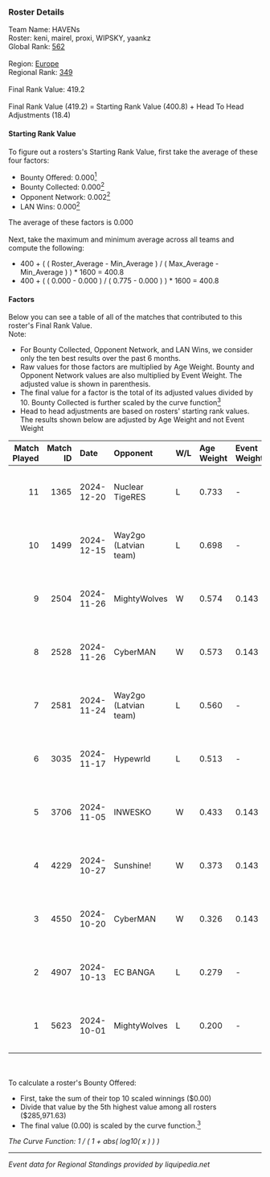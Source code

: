 ### Roster Details<br />
Team Name: HAVENs<br />
Roster: keni, mairel, proxi, WIPSKY, yaankz<br />
Global Rank: [562](../../standings_global_2025_02_28.md)<br />
<br />
Region: [Europe]( ../../standings_europe_2025_02_28.md)<br />
Regional Rank: [349]( ../../standings_europe_2025_02_28.md)<br />
<br />
Final Rank Value:  419.2<br />
<br />
Final Rank Value (419.2) = Starting Rank Value (400.8) + Head To Head Adjustments (18.4)<br />

#### Starting Rank Value<br />
To figure out a rosters's Starting Rank Value, first take the average of these four factors:<br />
- Bounty Offered: 0.000[<sup>1</sup>](#table2)
- Bounty Collected: 0.000[<sup>2</sup>](#table1)
- Opponent Network: 0.002[<sup>2</sup>](#table1)
- LAN Wins: 0.000[<sup>2</sup>](#table1)

The average of these factors is 0.000<br />
<br />
Next, take the maximum and minimum average across all teams and compute the following:<br />
- 400 + ( ( Roster_Average - Min_Average ) / ( Max_Average - Min_Average ) ) * 1600 = 400.8
- 400 + ( ( 0.000 - 0.000 ) / ( 0.775 - 0.000 ) ) * 1600 = 400.8


#### Factors<br />
Below you can see a table of all of the matches that contributed to this roster's Final Rank Value.<br />
Note:<br />

- For Bounty Collected, Opponent Network, and LAN Wins, we consider only the ten best results over the past 6 months.
- Raw values for those factors are multiplied by Age Weight. Bounty and Opponent Network values are also multiplied by Event Weight. The adjusted value is shown in parenthesis.
- The final value for a factor is the total of its adjusted values divided by 10. Bounty Collected is further scaled by the curve function[<sup>3</sup>](#curveFunction)
- Head to head adjustments are based on rosters' starting rank values. The results shown below are adjusted by Age Weight and not Event Weight
<span id="table1"></span><br />


| Match Played | Match ID | Date       | Opponent              | W/L | Age Weight | Event Weight | Bounty Collected | Opponent Network | LAN Wins  | H2H Adj. | Roster                                 |
| -: | -: | :- | :- | :- | :- | :- | :- | :- | :- | -: | :- |
|           11 |     1365 | 2024-12-20 | Nuclear TigeRES       | L   | 0.733      | -            | -                | -                | -         |    -2.47 | keni, mairel, proxi, WIPSKY, yaankz    |
|           10 |     1499 | 2024-12-15 | Way2go (Latvian team) | L   | 0.698      | -            | -                | -                | -         |    -5.48 | mairel, proxi, v1trage, WIPSKY, yaankz |
|            9 |     2504 | 2024-11-26 | MightyWolves          | W   | 0.574      | 0.143        | 0.000 (0.000)    | 0.044 (0.004)    | 0 (0.000) |     8.44 | mairel, proxi, v1trage, WIPSKY, yaankz |
|            8 |     2528 | 2024-11-26 | CyberMAN              | W   | 0.573      | 0.143        | 0.000 (0.000)    | 0.063 (0.005)    | 0 (0.000) |    10.79 | mairel, proxi, v1trage, WIPSKY, yaankz |
|            7 |     2581 | 2024-11-24 | Way2go (Latvian team) | L   | 0.560      | -            | -                | -                | -         |    -4.22 | mairel, proxi, v1trage, WIPSKY, yaankz |
|            6 |     3035 | 2024-11-17 | Hypewrld              | L   | 0.513      | -            | -                | -                | -         |    -3.17 | mairel, proxi, v1trage, WIPSKY, yaankz |
|            5 |     3706 | 2024-11-05 | INWESKO               | W   | 0.433      | 0.143        | 0.000 (0.000)    | 0.061 (0.004)    | 0 (0.000) |     8.40 | mairel, proxi, v1trage, WIPSKY, yaankz |
|            4 |     4229 | 2024-10-27 | Sunshine!             | W   | 0.373      | 0.143        | 0.000 (0.000)    | 0.000 (0.000)    | 0 (0.000) |     5.66 | mairel, proxi, v1trage, WIPSKY, yaankz |
|            3 |     4550 | 2024-10-20 | CyberMAN              | W   | 0.326      | 0.143        | 0.000 (0.000)    | 0.063 (0.003)    | 0 (0.000) |     6.37 | mairel, proxi, v1trage, WIPSKY, yaankz |
|            2 |     4907 | 2024-10-13 | EC BANGA              | L   | 0.279      | -            | -                | -                | -         |    -2.81 | mairel, proxi, v1trage, WIPSKY, yaankz |
|            1 |     5623 | 2024-10-01 | MightyWolves          | L   | 0.200      | -            | -                | -                | -         |    -3.14 | mairel, proxi, v1trage, WIPSKY, yaankz |

<br />
<span id="table2"></span><br />
To calculate a roster's Bounty Offered:<br />

- First, take the sum of their top 10 scaled winnings ($0.00)
- Divide that value by the 5th highest value among all rosters ($285,971.63)
- The final value (0.00) is scaled by the curve function.[<sup>3</sup>](#curveFunction)

<span id="curveFunction"></span>_The Curve Function: 1 / ( 1 + abs( log10( x ) ) )_<br />

---
_Event data for Regional Standings provided by liquipedia.net_<br />
